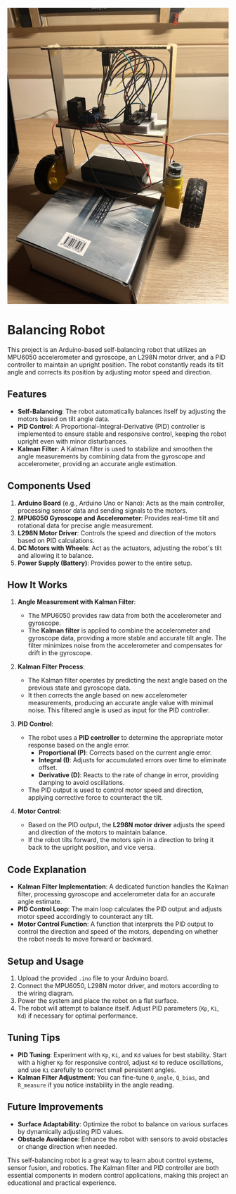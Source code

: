 ![Balancing Robot](IMG_1569.jpg)

# Balancing Robot

This project is an Arduino-based self-balancing robot that utilizes an MPU6050 accelerometer and gyroscope, an L298N motor driver, and a PID controller to maintain an upright position. The robot constantly reads its tilt angle and corrects its position by adjusting motor speed and direction.

## Features

- **Self-Balancing**: The robot automatically balances itself by adjusting the motors based on tilt angle data.
- **PID Control**: A Proportional-Integral-Derivative (PID) controller is implemented to ensure stable and responsive control, keeping the robot upright even with minor disturbances.
- **Kalman Filter**: A Kalman filter is used to stabilize and smoothen the angle measurements by combining data from the gyroscope and accelerometer, providing an accurate angle estimation.

## Components Used

1. **Arduino Board** (e.g., Arduino Uno or Nano): Acts as the main controller, processing sensor data and sending signals to the motors.
2. **MPU6050 Gyroscope and Accelerometer**: Provides real-time tilt and rotational data for precise angle measurement.
3. **L298N Motor Driver**: Controls the speed and direction of the motors based on PID calculations.
4. **DC Motors with Wheels**: Act as the actuators, adjusting the robot's tilt and allowing it to balance.
5. **Power Supply (Battery)**: Provides power to the entire setup.

## How It Works

1. **Angle Measurement with Kalman Filter**:
   - The MPU6050 provides raw data from both the accelerometer and gyroscope.
   - The **Kalman filter** is applied to combine the accelerometer and gyroscope data, providing a more stable and accurate tilt angle. The filter minimizes noise from the accelerometer and compensates for drift in the gyroscope.

2. **Kalman Filter Process**:
   - The Kalman filter operates by predicting the next angle based on the previous state and gyroscope data.
   - It then corrects the angle based on new accelerometer measurements, producing an accurate angle value with minimal noise. This filtered angle is used as input for the PID controller.

3. **PID Control**:
   - The robot uses a **PID controller** to determine the appropriate motor response based on the angle error.
     - **Proportional (P)**: Corrects based on the current angle error.
     - **Integral (I)**: Adjusts for accumulated errors over time to eliminate offset.
     - **Derivative (D)**: Reacts to the rate of change in error, providing damping to avoid oscillations.
   - The PID output is used to control motor speed and direction, applying corrective force to counteract the tilt.

4. **Motor Control**:
   - Based on the PID output, the **L298N motor driver** adjusts the speed and direction of the motors to maintain balance.
   - If the robot tilts forward, the motors spin in a direction to bring it back to the upright position, and vice versa.

## Code Explanation

- **Kalman Filter Implementation**: A dedicated function handles the Kalman filter, processing gyroscope and accelerometer data for an accurate angle estimate.
- **PID Control Loop**: The main loop calculates the PID output and adjusts motor speed accordingly to counteract any tilt.
- **Motor Control Function**: A function that interprets the PID output to control the direction and speed of the motors, depending on whether the robot needs to move forward or backward.

## Setup and Usage

1. Upload the provided `.ino` file to your Arduino board.
2. Connect the MPU6050, L298N motor driver, and motors according to the wiring diagram.
3. Power the system and place the robot on a flat surface.
4. The robot will attempt to balance itself. Adjust PID parameters (`Kp`, `Ki`, `Kd`) if necessary for optimal performance.

## Tuning Tips

- **PID Tuning**: Experiment with `Kp`, `Ki`, and `Kd` values for best stability. Start with a higher `Kp` for responsive control, adjust `Kd` to reduce oscillations, and use `Ki` carefully to correct small persistent angles.
- **Kalman Filter Adjustment**: You can fine-tune `Q_angle`, `Q_bias`, and `R_measure` if you notice instability in the angle reading.

## Future Improvements

- **Surface Adaptability**: Optimize the robot to balance on various surfaces by dynamically adjusting PID values.
- **Obstacle Avoidance**: Enhance the robot with sensors to avoid obstacles or change direction when needed.

This self-balancing robot is a great way to learn about control systems, sensor fusion, and robotics. The Kalman filter and PID controller are both essential components in modern control applications, making this project an educational and practical experience.
